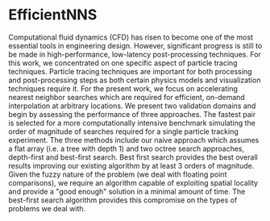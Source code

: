 # EfficientNNS
Computational fluid dynamics (CFD) has risen to become one of the most essential tools in engineering design. However, significant progress is still to be made in high-performance, low-latency post-processing techniques. For this work, we concentrated on one specific aspect of particle tracing techniques. Particle tracing techniques are important for both processing and post-processing steps as both certain physics models and visualization techniques require it. For the present work, we focus on accelerating nearest neighbor searches which are required for efficient, on-demand interpolation at arbitrary locations. We present two validation domains and begin by assessing the performance of three approaches. The fastest pair is selected for a more computationally intensive benchmark simulating the order of magnitude of searches required for a single particle tracking experiment. The three methods include our naive approach which assumes a flat array (i.e. a tree with depth 1) and two octree search approaches, depth-first and best-first search. Best first search provides the best overall results improving our existing algorithm by at least 3 orders of magnitude. Given the fuzzy nature of the problem (we deal with floating point comparisons), we require an algorithm capable of exploiting spatial locality and provide a "good enough" solution in a minimal amount of time. The best-first search algorithm provides this compromise on the types of problems we deal with.
